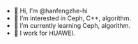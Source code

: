 - 👋 Hi, I’m @hanfengzhe-hi
- 👀 I’m interested in Ceph, C++, algorithm.
- 🌱 I’m currently learning Ceph, algorithm.
- 💞️ I work for HUAWEI.

<!---
hanfengzhe-hi/hanfengzhe-hi is a ✨ special ✨ repository because its `README.md` (this file) appears on your GitHub profile.
You can click the Preview link to take a look at your changes.
--->
